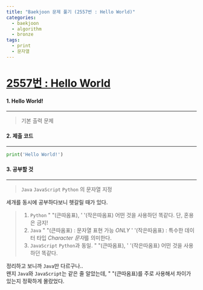 ```yaml
---
title: "Baekjoon 문제 풀기 (2557번 : Hello World)"
categories:
  - baekjoon
  - algorithm
  - bronze
tags:
  - print
  - 문자열
---
```



# [2557번 : Hello World](https://www.acmicpc.net/problem/2557)

#### 1. Hello World!
---

> 기본 출력 문제

#### 2. 제출 코드 
---

```python
print('Hello World!')
```

#### 3. 공부할 것
---

> `Java` `JavaScript` `Python` 의 문자열 지정

세개를 동시에 공부하다보니 헷갈릴 때가 있다.  

> 1. `Python`
> 	" "(큰따옴표), ' '(작은따옴표) 어떤 것을 사용하던 똑같다.
> 	단, 혼용은 금지!
> 2. `Java`
> 	" "(큰따옴표) : 문자열 표현 가능 *ONLY*
> 	' '(작은따옴표) : 특수한 데이터 타입 *Character 문자*를 의미한다.
> 3. `JavaScript`
> 	`Python`과 동일.
> 	" "(큰따옴표), ' '(작은따옴표) 어떤 것을 사용하던 똑같다.

정리하고 보니까 `Java`만 다르구나..  
왠지 `Java`와 `JavaScript`는 같은 줄 알았는데, " "(큰따옴표)를 주로 사용해서 차이가 있는지 정확하게 몰랐었다. 

